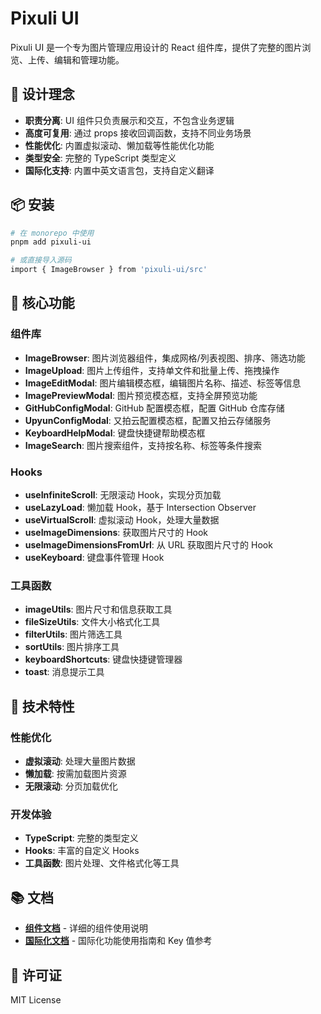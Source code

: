 # Pixuli UI

Pixuli UI 是一个专为图片管理应用设计的 React 组件库，提供了完整的图片浏览、上传、编辑和管理功能。

## 🎯 设计理念

- **职责分离**: UI 组件只负责展示和交互，不包含业务逻辑
- **高度可复用**: 通过 props 接收回调函数，支持不同业务场景
- **性能优化**: 内置虚拟滚动、懒加载等性能优化功能
- **类型安全**: 完整的 TypeScript 类型定义
- **国际化支持**: 内置中英文语言包，支持自定义翻译

## 📦 安装

```bash
# 在 monorepo 中使用
pnpm add pixuli-ui

# 或直接导入源码
import { ImageBrowser } from 'pixuli-ui/src'
```

## 🧩 核心功能

### 组件库
- **ImageBrowser**: 图片浏览器组件，集成网格/列表视图、排序、筛选功能
- **ImageUpload**: 图片上传组件，支持单文件和批量上传、拖拽操作
- **ImageEditModal**: 图片编辑模态框，编辑图片名称、描述、标签等信息
- **ImagePreviewModal**: 图片预览模态框，支持全屏预览功能
- **GitHubConfigModal**: GitHub 配置模态框，配置 GitHub 仓库存储
- **UpyunConfigModal**: 又拍云配置模态框，配置又拍云存储服务
- **KeyboardHelpModal**: 键盘快捷键帮助模态框
- **ImageSearch**: 图片搜索组件，支持按名称、标签等条件搜索

### Hooks
- **useInfiniteScroll**: 无限滚动 Hook，实现分页加载
- **useLazyLoad**: 懒加载 Hook，基于 Intersection Observer
- **useVirtualScroll**: 虚拟滚动 Hook，处理大量数据
- **useImageDimensions**: 获取图片尺寸的 Hook
- **useImageDimensionsFromUrl**: 从 URL 获取图片尺寸的 Hook
- **useKeyboard**: 键盘事件管理 Hook

### 工具函数
- **imageUtils**: 图片尺寸和信息获取工具
- **fileSizeUtils**: 文件大小格式化工具
- **filterUtils**: 图片筛选工具
- **sortUtils**: 图片排序工具
- **keyboardShortcuts**: 键盘快捷键管理器
- **toast**: 消息提示工具

## 🎣 技术特性

### 性能优化
- **虚拟滚动**: 处理大量图片数据
- **懒加载**: 按需加载图片资源
- **无限滚动**: 分页加载优化

### 开发体验
- **TypeScript**: 完整的类型定义
- **Hooks**: 丰富的自定义 Hooks
- **工具函数**: 图片处理、文件格式化等工具

## 📚 文档

- **[组件文档](./docs/components/)** - 详细的组件使用说明
- **[国际化文档](./docs/i18n/)** - 国际化功能使用指南和 Key 值参考

## 📄 许可证

MIT License